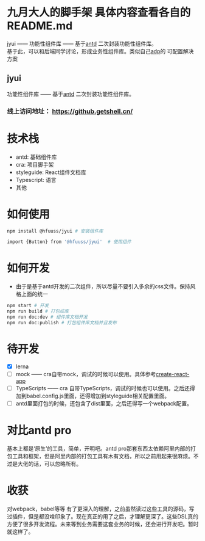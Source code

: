 # 九月大人的脚手架 具体内容查看各自的README.md
jyui —— 功能性组件库 —— 基于[antd](https://ant.design) 二次封装功能性组件库。          
基于此，可以和后端同学讨论，形成业务性组件库。类似自己[adp](https://pro.ant.design/index-cn)的 可配置解决方案

## jyui
功能性组件库 —— 基于[antd](https://ant.design) 二次封装功能性组件库。



### 线上访问地址： https://github.getshell.cn/
# 技术栈
* antd: 基础组件库
* cra: 项目脚手架
* styleguide: React组件文档库
* Typescript: 语言
* 其他
# 如何使用
```bash
npm install @hfuuss/jyui # 安装组件库

import {Button} from '@hfuuss/jyui'  # 使用组件
```
# 如何开发
* 由于是基于antd开发的二次组件，所以尽量不要引入多余的css文件。保持风格上面的统一
```bash
npm start # 开发
npm run build # 打包成库
npm run doc:dev # 组件库文档开发
npm run doc:publish # 打包组件库文档并且发布
```
# 待开发
- [x] lerna
- [ ] mock —— cra自带mock，调试的时候可以使用。具体参考[create-react-app](https://facebook.github.io/create-react-app/docs/proxying-api-requests-in-development)
- [ ] TypeScripts —— cra 自带TypeScripts，调试的时候也可以使用。之后还得加到babel.config.js里面，还得增加到styleguide相关配置里面。
- [ ] antd里面打包的时候，还包含了dist里面，之后还得写一个webpack配置。
# 对比antd pro
基本上都是‘原生’的工具，简单，开明吧。antd pro那套东西太依赖阿里内部的打包工具和框架，但是阿里内部的打包工具有木有文档，所以之前用起来很麻烦。不过是大佬的话，可以忽略所有。      
# 收获
对webpack，babel等等 有了更深入的理解，之前虽然读过这些工具的源码，写过插件，但是都没啥印象了。现在真正的用了之后，才理解更深了。这些DSL真的方便了很多开发流程。未来等到业务需要这套业务的时候，还会进行开发吧。暂时就这样了。
